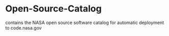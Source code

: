 Open-Source-Catalog
===================

contains the NASA open source software catalog for automatic deployment to code.nasa.gov
